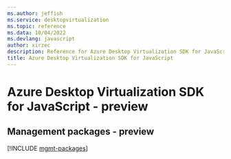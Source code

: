 ```yaml
---
ms.author: jeffish
ms.service: desktopvirtualization
ms.topic: reference
ms.data: 10/04/2022
ms.devlang: javascript
author: xirzec
description: Reference for Azure Desktop Virtualization SDK for JavaScript
title: Azure Desktop Virtualization SDK for JavaScript
---
```

# Azure Desktop Virtualization SDK for JavaScript - preview

## Management packages - preview
[!INCLUDE [mgmt-packages](desktop-virtualization-mgmt-index.md)]